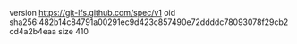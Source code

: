 version https://git-lfs.github.com/spec/v1
oid sha256:482b14c84791a00291ec9d423c857490e72ddddc78093078f29cb2cd4a2b4eaa
size 410

